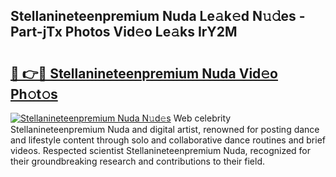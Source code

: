 ## Stellanineteenpremium Nuda Le𝚊k𝚎d N𝚞𝚍es - Part-jTx Photos Vid𝚎o Le𝚊ks IrY2M

# <h2><a href="http://fbeovda.evod.top/?m=Stellanineteenpremium+Nuda">🔗 👉🔴 Stellanineteenpremium Nuda Vid𝚎o Ph𝚘t𝚘s</a></h2>

[![Stellanineteenpremium Nuda N𝚞d𝚎s](https://i.imgur.com/8V9OHl7.gif)](http://fbeovda.evod.top/?m=Stellanineteenpremium+Nuda)
Web celebrity Stellanineteenpremium Nuda and digital artist, renowned for posting dance and lifestyle content through solo and collaborative dance routines and brief videos. Respected scientist Stellanineteenpremium Nuda, recognized for their groundbreaking research and contributions to their field. 
